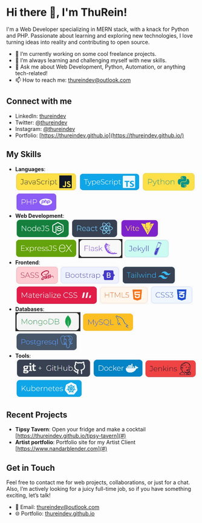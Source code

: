 <!--
**thureindev/thureindev** is a ✨ _special_ ✨ repository because its `README.md` (this file) appears on your GitHub profile.

Here are some ideas to get you started:

- 🔭 I’m currently working on ...
- 🌱 I’m currently learning ...
- 👯 I’m looking to collaborate on ...
- 🤔 I’m looking for help with ...
- 💬 Ask me about ...
- 📫 How to reach me: ...
- 😄 Pronouns: ...
- ⚡ Fun fact: ...
-->

# Hi there 👋, I'm ThuRein!

I'm a Web Developer specializing in MERN stack, with a knack for Python and PHP. Passionate about learning and exploring new technologies, I love turning ideas into reality and contributing to open source.

- 🔭 I’m currently working on some cool freelance projects.
- 🌱 I’m always learning and challenging myself with new skills.
- 💬 Ask me about Web Development, Python, Automation, or anything tech-related!
- 📫 How to reach me: [thureindev@outlook.com](mailto:thureindev@outlook.com)

## Connect with me
- LinkedIn: [thureindev](https://www.linkedin.com/in/thureindev/)
- Twitter: [@thureindev](https://twitter.com/thureindev)
- Instagram: [@thureindev](https://www.instagram.com/thureindev/)
- Portfolio: [https://thureindev.github.io](https://thureindev.github.io/)

## My Skills
- **Languages**: <br>
  <img src="./images/javascript.jpg" alt="JavaScript" height="50" /> 
  <img src="./images/typescript.jpg" alt="TypeScript" height="50" /> 
  <img src="./images/python.jpg" alt="Python" height="50" /> 
  <img src="./images/php.jpg" alt="PHP" height="50" />
- **Web Development**: <br>
  <img src="./images/nodejs.jpg" alt="NodeJS" height="50" /> 
  <img src="./images/react.jpg" alt="React" height="50" /> 
  <img src="./images/vite.jpg" alt="Vite" height="50" /> 
  <img src="./images/expressjs.jpg" alt="ExpressJS" height="50" /> 
  <img src="./images/flask.jpg" alt="Flask" height="50" /> 
  <img src="./images/jekyll.jpg" alt="Jekyll" height="50" /> 
- **Frontend**: <br>
  <img src="./images/sass.jpg" alt="SASS" height="50" /> 
  <img src="./images/bootstrap.jpg" alt="Bootstrap" height="50" /> 
  <img src="./images/tailwind.jpg" alt="Tailwind" height="50" /> 
  <img src="./images/materializecss.jpg" alt="Materialize CSS" height="50" />
  <img src="./images/html5.jpg" alt="HTML5" height="50" /> 
  <img src="./images/css3.jpg" alt="CSS3" height="50" />
- **Databases**: <br>
  <img src="./images/mongodb.jpg" alt="MongoDB" height="50" /> 
  <img src="./images/mysql.jpg" alt="MySQL" height="50" /> 
  <img src="./images/postgresql.jpg" alt="PostgreSQL" height="50" />
- **Tools**: <br>
  <img src="./images/git.jpg" alt="Git" height="50" /> 
  <img src="./images/docker.jpg" alt="Docker" height="50" /> 
  <img src="./images/jenkins.jpg" alt="Jenkins" height="50" />
  <img src="./images/kubernetes.jpg" alt="Kubernetes" height="50" />

## Recent Projects
- **Tipsy Tavern**: Open your fridge and make a cocktail [https://thureindev.github.io/tipsy-tavern](#)
- **Artist portfolio**: Portfolio site for my Artist Client [https://www.nandarblender.com](#)

## Get in Touch
Feel free to contact me for web projects, collaborations, or just for a chat. Also, I’m actively looking for a juicy full-time job, so if you have something exciting, let’s talk!
- 📧 Email: [thureindev@outlook.com](mailto:thureindev@outlook.com)
- 🌐 Portfolio: [thureindev.github.io](https://thureindev.github.io/)

